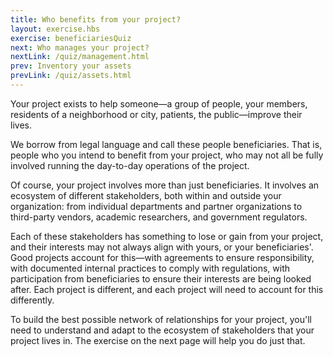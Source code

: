 ```yaml
---
title: Who benefits from your project?
layout: exercise.hbs
exercise: beneficiariesQuiz
next: Who manages your project?
nextLink: /quiz/management.html
prev: Inventory your assets
prevLink: /quiz/assets.html
---
```


Your project exists to help someone&mdash;a group of people, your members, residents of a neighborhood or city, patients, the public&mdash;improve their lives. 

We borrow from legal language and call these people beneficiaries. That is, people who you intend to benefit from your project, who may not all be fully involved running the day-to-day operations of the project.

Of course, your project involves more than just beneficiaries. It involves an ecosystem of different stakeholders, both within and outside your organization: from individual departments and partner organizations to third-party vendors, academic researchers, and government regulators. 

Each of these stakeholders has something to lose or gain from your project, and their interests may not always align with yours, or your beneficiaries'. Good projects account for this—with agreements to ensure responsibility, with documented internal practices to comply with regulations, with participation from beneficiaries to ensure their interests are being looked after. Each project is different, and each project will need to account for this differently. 

To build the best possible network of relationships for your project, you'll need to understand and adapt to the ecosystem of stakeholders that your project lives in. The exercise on the next page will help you do just that.